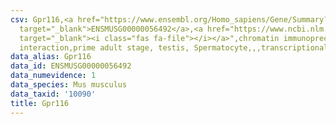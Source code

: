 ```yaml
---
csv: Gpr116,<a href="https://www.ensembl.org/Homo_sapiens/Gene/Summary?db=core;g=ENSMUSG00000056492"
  target="_blank">ENSMUSG00000056492</a>,<a href="https://www.ncbi.nlm.nih.gov/pubmed/25450459"
  target="_blank"><i class="fas fa-file"></i></a>",chromatin immunoprecipitation assay,direct
  interaction,prime adult stage, testis, Spermatocyte,,,transcriptional regulation,
data_alias: Gpr116
data_id: ENSMUSG00000056492
data_numevidence: 1
data_species: Mus musculus
data_taxid: '10090'
title: Gpr116
---
```

